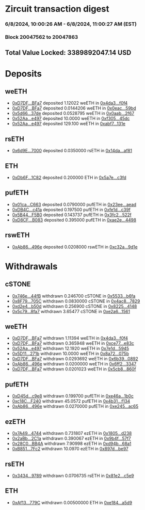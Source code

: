 # Zircuit transaction digest
### 6/8/2024, 10:00:26 AM - 6/8/2024, 11:00:27 AM (EST)
### Block 20047562 to 20047863

## Total Value Locked: 3389892047.14 USD

# Deposits
## weETH
- [0xD7DF...BFa7](https://etherscan.io/address/0xD7DF7E085214743530afF339aFC420c7c720BFa7) deposited 1.12022 weETH in [0x4da3...f0f4](https://etherscan.io/tx/0xD7DF7E085214743530afF339aFC420c7c720BFa7)
- [0xD7DF...BFa7](https://etherscan.io/address/0xD7DF7E085214743530afF339aFC420c7c720BFa7) deposited 0.0144206 weETH in [0x0eac...59bd](https://etherscan.io/tx/0xD7DF7E085214743530afF339aFC420c7c720BFa7)
- [0x5d66...37de](https://etherscan.io/address/0x5d66315d1c623bAf40C3fE216AfB320912B437de) deposited 0.0528795 weETH in [0x0aab...2f67](https://etherscan.io/tx/0x5d66315d1c623bAf40C3fE216AfB320912B437de)
- [0x52Aa...e497](https://etherscan.io/address/0x52Aa899454998Be5b000Ad077a46Bbe360F4e497) deposited 10.0000 weETH in [0xf305...45dc](https://etherscan.io/tx/0x52Aa899454998Be5b000Ad077a46Bbe360F4e497)
- [0x52Aa...e497](https://etherscan.io/address/0x52Aa899454998Be5b000Ad077a46Bbe360F4e497) deposited 129.100 weETH in [0xabf7...131e](https://etherscan.io/tx/0x52Aa899454998Be5b000Ad077a46Bbe360F4e497)
## rsETH
- [0x6d9E...7000](https://etherscan.io/address/0x6d9EB6c99445AC37411765Be615BA4C6d63D7000) deposited 0.0350000 rsETH in [0x14da...af81](https://etherscan.io/tx/0x6d9EB6c99445AC37411765Be615BA4C6d63D7000)
## ETH
- [0xDb6F...1C82](https://etherscan.io/address/0xDb6FfD703EB4c187Afa628757C266a0B28511C82) deposited 0.200000 ETH in [0x5a7e...c3fd](https://etherscan.io/tx/0xDb6FfD703EB4c187Afa628757C266a0B28511C82)
## pufETH
- [0x01ca...C663](https://etherscan.io/address/0x01caa1866B82F6ABF3302Bd6A3b08f90968AC663) deposited 0.0790000 pufETH in [0x23ee...aead](https://etherscan.io/tx/0x01caa1866B82F6ABF3302Bd6A3b08f90968AC663)
- [0xDB4C...c41a](https://etherscan.io/address/0xDB4Cf220d578056b2Cc1D4cA1af322e42efbc41a) deposited 0.197500 pufETH in [0xfe1d...c39f](https://etherscan.io/tx/0xDB4Cf220d578056b2Cc1D4cA1af322e42efbc41a)
- [0x5B44...F5B0](https://etherscan.io/address/0x5B44301B0F230676c993E0FebA81130B14B8F5B0) deposited 0.143737 pufETH in [0x3fc2...522f](https://etherscan.io/tx/0x5B44301B0F230676c993E0FebA81130B14B8F5B0)
- [0xD8CF...B083](https://etherscan.io/address/0xD8CFBB6E23B35AE52d99100F04490Eb5A037B083) deposited 0.395000 pufETH in [0xae2e...4498](https://etherscan.io/tx/0xD8CFBB6E23B35AE52d99100F04490Eb5A037B083)
## rswETH
- [0xAb86...496e](https://etherscan.io/address/0xAb8657019c7B77877fb7CA3960a1fAEf72AB496e) deposited 0.0208000 rswETH in [0xc32a...9d1e](https://etherscan.io/tx/0xAb8657019c7B77877fb7CA3960a1fAEf72AB496e)
# Withdrawals
## cSTONE
- [0x746e...44fB](https://etherscan.io/address/0x746e2D7a4444bB8Cb0F6Cf6A2ddcbe29d64044fB) withdrawn 0.246700 cSTONE in [0x5533...b6fa](https://etherscan.io/tx/0x746e2D7a4444bB8Cb0F6Cf6A2ddcbe29d64044fB)
- [0x8F79...705C](https://etherscan.io/address/0x8F791c0592Db171D84167D10Baa70Fd6DD26705C) withdrawn 0.0830000 cSTONE in [0x4ac8...7829](https://etherscan.io/tx/0x8F791c0592Db171D84167D10Baa70Fd6DD26705C)
- [0xd2e4...b50d](https://etherscan.io/address/0xd2e44E40B5FB960A8A74dD7B9D6b7f14B805b50d) withdrawn 0.256900 cSTONE in [0x8225...4148](https://etherscan.io/tx/0xd2e44E40B5FB960A8A74dD7B9D6b7f14B805b50d)
- [0x5c79...8fa7](https://etherscan.io/address/0x5c797bbEEfc7aA6124EC07Ea6A0c581D9cB48fa7) withdrawn 3.65477 cSTONE in [0xe2a6...1561](https://etherscan.io/tx/0x5c797bbEEfc7aA6124EC07Ea6A0c581D9cB48fa7)
## weETH
- [0xD7DF...BFa7](https://etherscan.io/address/0xD7DF7E085214743530afF339aFC420c7c720BFa7) withdrawn 1.11394 weETH in [0x4da3...f0f4](https://etherscan.io/tx/0xD7DF7E085214743530afF339aFC420c7c720BFa7)
- [0xD7DF...BFa7](https://etherscan.io/address/0xD7DF7E085214743530afF339aFC420c7c720BFa7) withdrawn 0.365948 weETH in [0xce77...e83c](https://etherscan.io/tx/0xD7DF7E085214743530afF339aFC420c7c720BFa7)
- [0x52Aa...e497](https://etherscan.io/address/0x52Aa899454998Be5b000Ad077a46Bbe360F4e497) withdrawn 12.1920 weETH in [0x7e1d...5945](https://etherscan.io/tx/0x52Aa899454998Be5b000Ad077a46Bbe360F4e497)
- [0x5D11...271b](https://etherscan.io/address/0x5D1124FB77c539eC92E3ef853053bBcE1E98271b) withdrawn 10.0000 weETH in [0x8a72...075b](https://etherscan.io/tx/0x5D1124FB77c539eC92E3ef853053bBcE1E98271b)
- [0xD7DF...BFa7](https://etherscan.io/address/0xD7DF7E085214743530afF339aFC420c7c720BFa7) withdrawn 0.0293692 weETH in [0x6b39...0892](https://etherscan.io/tx/0xD7DF7E085214743530afF339aFC420c7c720BFa7)
- [0xAb86...496e](https://etherscan.io/address/0xAb8657019c7B77877fb7CA3960a1fAEf72AB496e) withdrawn 0.0200000 weETH in [0x6ff2...3347](https://etherscan.io/tx/0xAb8657019c7B77877fb7CA3960a1fAEf72AB496e)
- [0xD7DF...BFa7](https://etherscan.io/address/0xD7DF7E085214743530afF339aFC420c7c720BFa7) withdrawn 0.0201023 weETH in [0x5cb8...860f](https://etherscan.io/tx/0xD7DF7E085214743530afF339aFC420c7c720BFa7)
## pufETH
- [0xD45d...c9e8](https://etherscan.io/address/0xD45d9530B9A2B2448f04E72dc5DcC7B12223c9e8) withdrawn 0.199700 pufETH in [0xe46a...1b0c](https://etherscan.io/tx/0xD45d9530B9A2B2448f04E72dc5DcC7B12223c9e8)
- [0xc18C...F240](https://etherscan.io/address/0xc18C9C9b4E44A0a68739dD9dC1e793ea499dF240) withdrawn 45.0572 pufETH in [0x4b31...f134](https://etherscan.io/tx/0xc18C9C9b4E44A0a68739dD9dC1e793ea499dF240)
- [0xAb86...496e](https://etherscan.io/address/0xAb8657019c7B77877fb7CA3960a1fAEf72AB496e) withdrawn 0.0270000 pufETH in [0xe245...ac65](https://etherscan.io/tx/0xAb8657019c7B77877fb7CA3960a1fAEf72AB496e)
## ezETH
- [0x7A49...4744](https://etherscan.io/address/0x7A493Be5c2ce014cD049Bf178a1ac0Db1B434744) withdrawn 0.731807 ezETH in [0x1805...d238](https://etherscan.io/tx/0x7A493Be5c2ce014cD049Bf178a1ac0Db1B434744)
- [0x2aBb...2C1a](https://etherscan.io/address/0x2aBb7d7cA45671f09B03Ba813Bd51e5Bd2C12C1a) withdrawn 0.390067 ezETH in [0x9b4f...57f7](https://etherscan.io/tx/0x2aBb7d7cA45671f09B03Ba813Bd51e5Bd2C12C1a)
- [0x28C0...BB4A](https://etherscan.io/address/0x28C01B64F2492D82fd58FEECF8c71603c769BB4A) withdrawn 7.90998 ezETH in [0xd94b...68a1](https://etherscan.io/tx/0x28C01B64F2492D82fd58FEECF8c71603c769BB4A)
- [0xB851...7Fc2](https://etherscan.io/address/0xB8518afA61dA9Cc2235A13E9C38900EA9ad67Fc2) withdrawn 10.0970 ezETH in [0x897d...be97](https://etherscan.io/tx/0xB8518afA61dA9Cc2235A13E9C38900EA9ad67Fc2)
## rsETH
- [0x3434...9789](https://etherscan.io/address/0x34349c5569e7B846c3558961552D2202760A9789) withdrawn 0.0706735 rsETH in [0x81e2...c5e9](https://etherscan.io/tx/0x34349c5569e7B846c3558961552D2202760A9789)
## ETH
- [0xAf13...779C](https://etherscan.io/address/0xAf131c499c9E19639C44F20F8E9Bff16CE90779C) withdrawn 0.00500000 ETH in [0xe184...a5d9](https://etherscan.io/tx/0xAf131c499c9E19639C44F20F8E9Bff16CE90779C)
